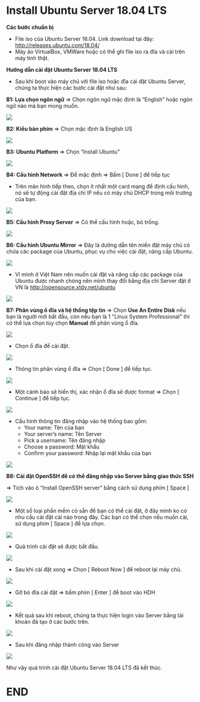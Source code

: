 # Install Ubuntu Server 18.04 LTS

**Các bước chuẩn bị**
- File iso của Ubuntu Server 18.04. Link download tại đây: http://releases.ubuntu.com/18.04/
- Máy ảo VirtualBox, VMWare hoặc có thể ghi file iso ra đĩa và cài trên máy tính thật.

**Hướng dẫn cài đặt Ubuntu Server 18.04 LTS**
- Sau khi boot vào máy chủ với file iso hoặc đĩa cài đặt Ubuntu Server, chúng ta thực hiện các bước cài đặt như sau:

**B1: Lựa chọn ngôn ngữ**
=> Chọn ngôn ngữ mặc định là “English” hoặc ngôn ngữ nào mà bạn mong muốn.

![](https://vinasupport.com/uploads/bai-viet/Ubuntu/Server-1804/Huong-Dan-Cai-Dat-Ubuntu-Server-18-04-Step-1.png)

**B2: Kiểu bàn phím**
=> Chọn mặc định là English US

![](https://vinasupport.com/uploads/bai-viet/Ubuntu/Server-1804/Huong-Dan-Cai-Dat-Ubuntu-Server-18-04-Step-2.png)

**B3: Ubuntu Platform**
=> Chọn “Install Ubuntu”

![](https://vinasupport.com/uploads/bai-viet/Ubuntu/Server-1804/Huong-Dan-Cai-Dat-Ubuntu-Server-18-04-Step-3.png)

**B4: Cấu hình Network**
=> Để mặc định => Bấm [ Done ] để tiếp tục
- Trên màn hình tiếp theo, chọn ít nhất một card mạng để định cấu hình, nó sẽ tự động cài đặt địa chỉ IP nếu có máy chủ DHCP trong môi trường của bạn.

![](https://vinasupport.com/uploads/bai-viet/Ubuntu/Server-1804/Huong-Dan-Cai-Dat-Ubuntu-Server-18-04-Step-4.png)

**B5: Cấu hình Proxy Server**
=> Có thể cấu hình hoặc, bỏ trống.

![](https://vinasupport.com/uploads/bai-viet/Ubuntu/Server-1804/Huong-Dan-Cai-Dat-Ubuntu-Server-18-04-Step-5.png)

**B6: Cấu hình Ubuntu Mirror**
=> Đây là dường dẫn tên miền đặt máy chủ có chứa các package của Ubuntu, phục vụ cho việc cài đặt, nâng cấp Ubuntu.

![](https://vinasupport.com/uploads/bai-viet/Ubuntu/Server-1804/Huong-Dan-Cai-Dat-Ubuntu-Server-18-04-Step-6.png)

- Vì mình ở Việt Nam nên muốn cài đặt và nâng cấp các package của Ubuntu được nhanh chóng nên mình thay đổi bằng địa chỉ Server đặt ở VN là http://opensource.xtdv.net/ubuntu

![](https://vinasupport.com/uploads/bai-viet/Ubuntu/Server-1804/Huong-Dan-Cai-Dat-Ubuntu-Server-18-04-Step-7.png)

**B7: Phân vùng ổ đĩa và hệ thống tệp tin**
=> Chọn **Use An Entire Disk** nếu bạn là người mới bắt đầu, còn nếu bạn là 1 "Linux System Professional" thì có thể lựa chọn tùy chọn **Manual** để phân vùng ổ đĩa.

![](https://vinasupport.com/uploads/bai-viet/Ubuntu/Server-1804/Huong-Dan-Cai-Dat-Ubuntu-Server-18-04-Step-8.png)

- Chọn ổ đĩa để cài đặt.

![](https://vinasupport.com/uploads/bai-viet/Ubuntu/Server-1804/Huong-Dan-Cai-Dat-Ubuntu-Server-18-04-Step-9.png)

- Thông tin phân vùng ổ đĩa => Chọn [ Done ] để tiếp tục.

![](https://vinasupport.com/uploads/bai-viet/Ubuntu/Server-1804/Huong-Dan-Cai-Dat-Ubuntu-Server-18-04-Step-10.png)

- Một cảnh báo sẽ hiển thị, xác nhận ổ đĩa sẽ được format => Chọn [ Continue ] để tiếp tục.

![](https://vinasupport.com/uploads/bai-viet/Ubuntu/Server-1804/Huong-Dan-Cai-Dat-Ubuntu-Server-18-04-Step-11.png)

- Cấu hình thông tin đăng nhập vào hệ thống bao gồm:
  - Your name: Tên của bạn
  - Your server’s name: Tên Server
  - Pick a username: Tên đăng nhập
  - Choose a password: Mật khẩu
  - Confirm your password: Nhập lại mật khẩu của bạn

![](https://vinasupport.com/uploads/bai-viet/Ubuntu/Server-1804/Huong-Dan-Cai-Dat-Ubuntu-Server-18-04-Step-12.png)

**B8: Cài đặt OpenSSH để có thể đăng nhập vào Server bằng giao thức SSH**

=> Tích vào ô “Install OpenSSH server” bằng cách sử dụng phím [ Space ]

![](https://vinasupport.com/uploads/bai-viet/Ubuntu/Server-1804/Huong-Dan-Cai-Dat-Ubuntu-Server-18-04-Step-13.png)

- Một số loại phần mềm có sẵn để bạn có thể cài đặt, ở đây mình ko có nhu cầu cài đặt cài nào trong đây. Các bạn có thể chọn nếu muốn cài, sử dụng phím [ Space ] để lựa chọn.

![](https://vinasupport.com/uploads/bai-viet/Ubuntu/Server-1804/Huong-Dan-Cai-Dat-Ubuntu-Server-18-04-Step-14.png)

- Quá trình cài đặt sẽ được bắt đầu.

![](https://vinasupport.com/uploads/bai-viet/Ubuntu/Server-1804/Huong-Dan-Cai-Dat-Ubuntu-Server-18-04-Step-15.png)

- Sau khi cài đặt xong => Chọn [ Reboot Now ] để reboot lại máy chủ.

![](https://vinasupport.com/uploads/bai-viet/Ubuntu/Server-1804/Huong-Dan-Cai-Dat-Ubuntu-Server-18-04-Step-16.png)

- Gỡ bỏ đĩa cài đặt => bấm phím [ Enter ] để boot vào HDH

![](https://vinasupport.com/uploads/bai-viet/Ubuntu/Server-1804/Huong-Dan-Cai-Dat-Ubuntu-Server-18-04-Step-17.png)

- Kết quả sau khi reboot, chúng ta thực hiện login vào Server bằng tài khoản đã tạo ở các bước trên.

![](https://vinasupport.com/uploads/bai-viet/Ubuntu/Server-1804/Huong-Dan-Cai-Dat-Ubuntu-Server-18-04-Step-18.png)

- Sau khi đăng nhập thành công vào Server

![](https://vinasupport.com/uploads/bai-viet/Ubuntu/Server-1804/Huong-Dan-Cai-Dat-Ubuntu-Server-18-04-Step-19.png)

Như vậy quá trình cài đặt Ubuntu Server 18.04 LTS đã kết thúc.

# END


